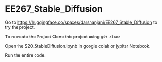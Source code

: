 # EE267_Stable_Diffusion

Go to https://huggingface.co/spaces/darshanjani/EE267_Stable_Diffusion to try the project.

To recreate the Project Clone this project using `git clone`

Open the S20_StableDiffusion.ipynb in google colab or jypiter Notebook.

Run the entire code.
